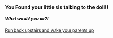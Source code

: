 ### You Found your little sis talking to the doll!!

##### What would you do?!

[Run back upstairs and wake your parents up](parents.md)